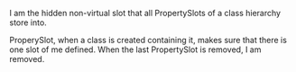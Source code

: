 I am the hidden non-virtual slot that all PropertySlots of a class hierarchy store into.ProperySlot, when a class is created containing it, makes sure that there is one slot of me defined. When the last PropertySlot is removed, I am removed.